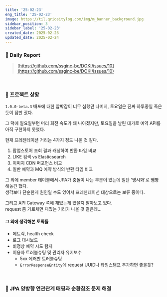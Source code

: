 ```yaml
---
title: '25-02-23'
eng_title: '25-02-23'
image: https://til.qriositylog.com/img/m_banner_background.jpg
sidebar_position: 3
sidebar_label: '25-02-23'
created_date: 2025-02-23
updated_date: 2025-02-24
---
```


### 📌 Daily Report
> [https://github.com/ssginc-be/DOKI/issues/10](https://github.com/ssginc-be/DOKI/issues/10)

<br/>

### 📌 프로젝트 상황
`1.0.0-beta.3` 배포에 대한 압박감이 너무 심했던 나머지, 토요일은 진짜 하루종일 죽은듯이 잠만 잤다.

그 덕에 일요일부턴 머리 회전 속도가 꽤 나아졌지만, 토요일을 날린 대가로 예약 API를 아직 구현하지 못했다.

현재 프레젠테이션 거리는 4가지 정도 나온 것 같다.

1. 팝업스토어 조회 결과 캐싱하여 반환 타임 비교
2. LIKE 검색 vs Elasticsearch
3. 이미지 CDN 퍼포먼스 비교
4. 일반 예약과 MQ 예약 방식의 반환 타임 비교

그 외에 member 테이블에서 JPA가 충돌이 나는 부분이 있는데 일단 '명시화'로 땜빵해놓긴 했다.<br />
생각보다 단순한게 원인일 수도 있어서 프레젠테이션 대상으로는 보류 중이다.

그리고 API Gateway 쪽에 재밌는게 있을지 알아보고 있다.<br />
request 좀 가로채면 재밌는 거리가 나올 것 같은데...

#### 그 외에 생각해본 토픽들

- 메트릭, health check
- 로그 대시보드
- 비정상 예약 시도 탐지
- 이용자 트러블슈팅 및 관리자 유지보수
    - 5xx 에러만 트러블슈팅
    - `ErrorResponseEntity`에 request UUID나 타임스탬프 추가하면 좋을듯?

<br/>

### 📌 JPA 양방향 연관관계 매핑과 순환참조 문제 해결